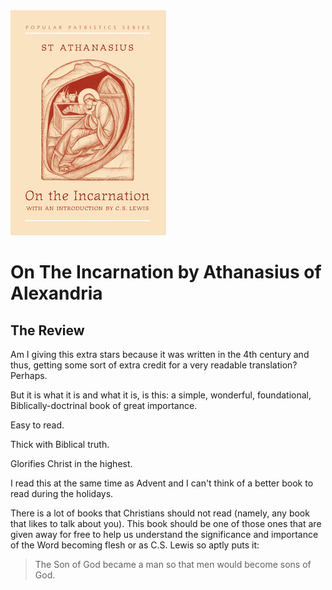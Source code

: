 <img class="intro-right" src="book-on-the-incarnation-athanasius.jpg">

# On The Incarnation by Athanasius of Alexandria

## The Review

Am I giving this extra stars because it was written in the 4th century and thus, getting some sort of extra credit for a very readable translation? Perhaps.

But it is what it is and what it is, is this: a simple, wonderful, foundational, Biblically-doctrinal book of great importance.

Easy to read.

Thick with Biblical truth.

Glorifies Christ in the highest.

I read this at the same time as Advent and I can't think of a better book to read during the holidays.

There is a lot of books that Christians should not read (namely, any book that likes to talk about you). This book should be one of those ones that are given away for free to help us understand the significance and importance of the Word becoming flesh or as C.S. Lewis so aptly puts it:

>The Son of God became a man so that men would become sons of God.
